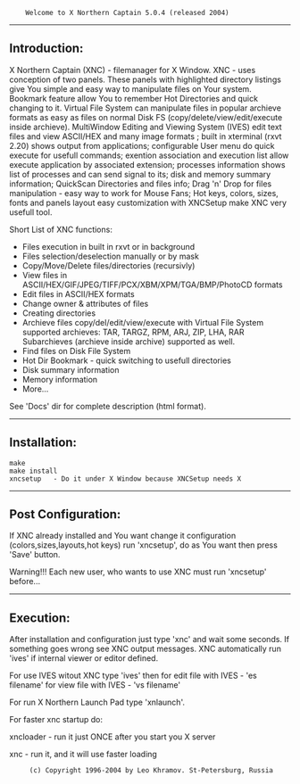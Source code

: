         Welcome to X Northern Captain 5.0.4 (released 2004)                

-----------------
Introduction:
-----------------
        
X Northern Captain (XNC) - filemanager for X Window.
XNC - uses conception of two panels. These panels with highlighted directory
listings give You simple and easy way to manipulate files on Your system.
Bookmark feature allow You to remember Hot Directories and quick changing
to it. Virtual File System can manipulate files in popular archieve formats as easy
as files on normal Disk FS (copy/delete/view/edit/execute inside archieve). 
MultiWindow Editing and Viewing System (IVES) edit text files and view ASCII/HEX 
and many image formats ; built in xterminal (rxvt 2.20) shows output from applications;
configurable User menu do quick execute for usefull commands;
exention association and execution list allow execute application by associated extension;
processes information shows list of processes and can send signal to its; disk and
memory summary information; QuickScan Directories and files info;
Drag 'n' Drop for files manipulation - easy way to work for Mouse Fans;
Hot keys, colors, sizes, fonts and panels layout easy customization
with XNCSetup make XNC very usefull tool. 

Short List of XNC functions:

 - Files execution in built in rxvt or in background
 - Files selection/deselection manually or by mask
 - Copy/Move/Delete files/directories (recursivly)
 - View files in ASCII/HEX/GIF/JPEG/TIFF/PCX/XBM/XPM/TGA/BMP/PhotoCD formats
 - Edit files in ASCII/HEX formats
 - Change owner & attributes of files
 - Creating directories
 - Archieve files copy/del/edit/view/execute with Virtual File System
  supported archieves: TAR, TARGZ, RPM, ARJ, ZIP, LHA, RAR
  Subarchieves (archieve inside archive) supported as well. 
 - Find files on Disk File System
 - Hot Dir Bookmark - quick switching to usefull directories
 - Disk summary information
 - Memory information
 - More...
 
See 'Docs' dir for complete description (html format). 

--------------------
Installation:
--------------------

 ```./configure
 make
 make install
 xncsetup   - Do it under X Window because XNCSetup needs X
 ```

-------------------------
Post Configuration:
-------------------------
If XNC already installed and You want change it configuration (colors,sizes,layouts,hot keys)
run 'xncsetup', do as You want then press 'Save' button.

Warning!!!
Each new user, who wants to use XNC must run 'xncsetup' before...

--------------------------
Execution:
--------------------------
After installation and configuration just type 'xnc' and wait some seconds.
If something goes wrong see XNC output messages.
XNC automatically run 'ives' if internal viewer or editor defined.

For use IVES witout XNC type 'ives' then
  for edit file with IVES - 'es filename'
  for view file with IVES - 'vs filename'
  
For run X Northern Launch Pad type 'xnlaunch'.

For faster xnc startup do:

xncloader   - run it just ONCE after you start you X server

xnc         - run it, and it will use faster loading


         (c) Copyright 1996-2004 by Leo Khramov. St-Petersburg, Russia
         
